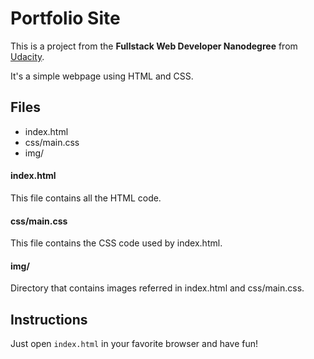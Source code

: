 # Portfolio Site

This is a project from the **Fullstack Web Developer Nanodegree** from [Udacity](https://udacity.com/course/full-stack-web-developer-nanodegree--nd004).

It's a simple webpage using HTML and CSS.

## Files

  * index.html
  * css/main.css
  * img/

#### index.html
This file contains all the HTML code.

#### css/main.css
This file contains the CSS code used by index.html.

#### img/
Directory that contains images referred in index.html and css/main.css.

## Instructions

Just open `index.html` in your favorite browser and have fun!
